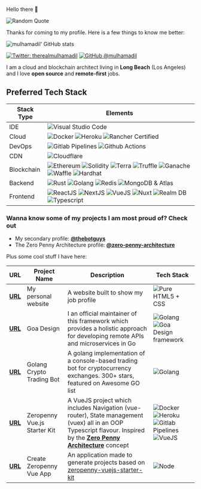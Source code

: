 Hello there 👋

![Random Quote](https://github-readme-quotes.herokuapp.com/quote?theme=default&animation=default&layout=default&font=default)

Thanks for coming to my profile. Here is a few things to know me better:

![mulhamadil' GitHub stats](https://github-readme-stats.vercel.app/api?username=mulhamadil&count_public=true&show_icons=true)

[![Twitter: therealmulhamadil](https://img.shields.io/twitter/follow/mulhamadil?style=social)](https://twitter.com/ThaiiBraga)
[![GitHub @mulhamadil](https://img.shields.io/github/followers/mulhamadil?label=follow&style=social)](https://github.com/mulhamadil)

I am a cloud and blockchain architect living in **Long Beach** (Los Angeles) and I love **open source** and **remote-first** jobs. 

## Preferred Tech Stack

| Stack Type | Elements |
| ---------- | -------- |
| IDE |  ![Visual Studio Code](https://img.shields.io/badge/-Visual%20Studio%20Code-purple?style=flat-square&logo=visual-studio-code&logoColor=white)  |
| Cloud |  ![Docker](https://img.shields.io/badge/-Docker-blue?style=flat-square&logo=docker&logoColor=white)  ![Heroku](https://img.shields.io/badge/-Heroku-purple?style=flat-square&logo=heroku&logoColor=white)  ![Rancher Certified](https://img.shields.io/badge/-Rancher%20Certified-blue?style=flat-square&logo=rancher&logoColor=white)  |
| DevOps |  ![Gitlab Pipelines](https://img.shields.io/badge/-Gitlab%20Pipelines-orange?style=flat-square&logo=gitlab&logoColor=white)  ![Github Actions](https://img.shields.io/badge/-Github%20Actions-black?style=flat-square&logo=github&logoColor=white)  |
| CDN |  ![Cloudflare](https://img.shields.io/badge/-Cloudflare-yellow?style=flat-square&logo=gitlab&logoColor=orange)  |
| Blockchain |  ![Ethereum](https://img.shields.io/badge/-Ethereum-black?style=flat-square&logo=ethereum&logoColor=green)  ![Solidity](https://img.shields.io/badge/-Solidity-black?style=flat-square&logo=ethereum&logoColor=green)  ![Terra](https://img.shields.io/badge/-Terra-black?style=flat-square&logo=ethereum&logoColor=green)  ![Truffle](https://img.shields.io/badge/-Truffle-black?style=flat-square&logo=ethereum&logoColor=green)  ![Ganache](https://img.shields.io/badge/-Ganache-black?style=flat-square&logo=ethereum&logoColor=green)  ![Waffle](https://img.shields.io/badge/-Waffle-black?style=flat-square&logo=ethereum&logoColor=green)  ![Hardhat](https://img.shields.io/badge/-Hardhat-black?style=flat-square&logo=ethereum&logoColor=green)|
| Backend |  ![Rust](https://img.shields.io/badge/Rust-black?style=flat-square&logo=rust&logoColor=#E57324)  ![Golang](https://img.shields.io/badge/-Golang-blue?style=flat-square&logo=go&logoColor=white)  ![Redis](https://img.shields.io/badge/-Redis-red?style=flat-square&logo=redis&logoColor=white)  ![MongoDB &amp; Atlas](https://img.shields.io/badge/-MongoDB%20&amp;%20Atlas-green?style=flat-square&logo=mongodb&logoColor=white)  |
| Frontend |  ![ReactJS](https://img.shields.io/badge/React-20232A?style=flat-square&logo=react&logoColor=61DAFB)  ![NextJS](https://img.shields.io/badge/next.js-000000?style=flat-square&logo=nextdotjs&logoColor=61DAFB)  ![VueJS](https://img.shields.io/badge/-VueJS-green?style=flat-square&logo=vue.js&logoColor=white)  ![Nuxt](https://img.shields.io/badge/-Nuxt-green?style=flat-square&logo=nuxt.js&logoColor=white)  ![Realm DB](https://img.shields.io/badge/-Realm%20DB-purple?style=flat-square&logo=realm&logoColor=white)  ![Typescript](https://img.shields.io/badge/-Typescript-blue?style=flat-square&logo=typescript&logoColor=white)  |

### Wanna know some of my projects I am most proud of? Check out

- My secondary profile: [**@thebotguys**](https://github.com/thebotguys)
- The Zero Penny Architecture profile: [**@zero-penny-architecture**](https://github.com/zero-penny-architecture)

Plus some cool stuff I have here:

| URL | Project Name | Description | Tech Stack |
| --- | ------------ | ----------- | ---------- |
| [**URL**](https:&#x2F;&#x2F;alessandro.sanino.dev) | My personal website | A website built to show my job profile | ![Pure HTML5 + CSS](https://img.shields.io/badge/-Pure%20HTML5%20+%20CSS-orange?style=flat-square&logo=html5&logoColor=white) |
| [**URL**](https:&#x2F;&#x2F;goa.design) | Goa Design | I an official maintainer of this framework which provides a holistic approach for developing remote APIs and microservices in Go | ![Golang](https://img.shields.io/badge/-Golang-blue?style=flat-square&logo=go&logoColor=white)![Goa Design framework](https://img.shields.io/badge/-Goa%20Design%20framework-blue?style=flat-square&logo=go&logoColor=white) |
| [**URL**](https:&#x2F;&#x2F;github.com&#x2F;mulhamadil&#x2F;golang-crypto-trading-bot) | Golang Crypto Trading Bot | A golang implementation of a console-based trading bot for cryptocurrency exchanges. 300+ stars, featured on Awesome GO list | ![Golang](https://img.shields.io/badge/-Golang-blue?style=flat-square&logo=go&logoColor=white) |
| [**URL**](https:&#x2F;&#x2F;github.com&#x2F;zero-penny-architecture&#x2F;vuejs-starter-kit) | Zeropenny Vue.js Starter Kit | A VueJS project which includes Navigation (vue-router), State management (vuex) all in an OOP Typescript flavour. Inspired by the [**Zero Penny Architecture**](https:&#x2F;&#x2F;medium.com&#x2F;@mulhamadil&#x2F;the-0-penny-architecture-explained-how-i-created-a-complete-development-environment-composing-4f1318c71a17) concept | ![Docker](https://img.shields.io/badge/-Docker-blue?style=flat-square&logo=docker&logoColor=white)![Heroku](https://img.shields.io/badge/-Heroku-purple?style=flat-square&logo=heroku&logoColor=white)![Gitlab Pipelines](https://img.shields.io/badge/-Gitlab%20Pipelines-orange?style=flat-square&logo=gitlab&logoColor=white)![VueJS](https://img.shields.io/badge/-VueJS-green?style=flat-square&logo=vue.js&logoColor=white) |
| [**URL**](https:&#x2F;&#x2F;github.com&#x2F;zero-penny-architecture&#x2F;create-zp-vue-app) | Create Zeropenny Vue App | An application made to generate projects based on [zeropenny-vuejs-starter-kit](https:&#x2F;&#x2F;github.com&#x2F;zero-penny-architecture&#x2F;vuejs-starter-kit) | ![Node](https://img.shields.io/badge/-Node-green?style=flat-square&logo=node.js&logoColor=white) |
